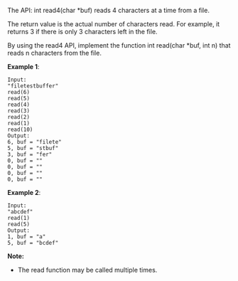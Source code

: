 The API: int read4(char *buf) reads 4 characters at a time from a file.

The return value is the actual number of characters read. For example, it returns 3 if there is only 3 characters left in the file.

By using the read4 API, implement the function int read(char *buf, int n) that reads n characters from the file.

**Example 1**:
```
Input:
"filetestbuffer"
read(6)
read(5)
read(4)
read(3)
read(2)
read(1)
read(10)
Output:
6, buf = "filete"
5, buf = "stbuf"
3, buf = "fer"
0, buf = ""
0, buf = ""
0, buf = ""
0, buf = ""
```
**Example 2**:
```
Input:
"abcdef"
read(1)
read(5)
Output:
1, buf = "a"
5, buf = "bcdef"
```

**Note:**
* The read function may be called multiple times.

